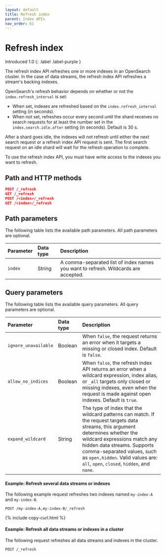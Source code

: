 ```yaml
---
layout: default
title: Refresh index
parent: Index APIs
nav_order: 61
---
```


# Refresh index 
Introduced 1.0
{: .label .label-purple }

The refresh index API refreshes one or more indexes in an OpenSearch cluster. In the case of data streams, the refresh index API refreshes a stream's backing indexes. 

OpenSearch's refresh behavior depends on whether or not the `index.refresh_interval` is set:

- When set, indexes are refreshed based on the `index.refresh_interval` setting (in seconds).
- When not set, refreshes occur every second until the shard receives no search requests for at least the number set in the `index.search.idle.after` setting (in seconds). Default is 30 s. 

After a shard goes idle, the indexes will not refresh until either the next search request or a refresh index API request is sent. The first search request on an idle shard will wait for the refresh operation to complete.

To use the refresh index API, you must have write access to the indexes you want to refresh.

## Path and HTTP methods

```json
POST /_refresh
GET /_refresh
POST /<index>/_refresh
GET /<index>/_refresh
```

## Path parameters

The following table lists the available path parameters. All path parameters are optional.

| Parameter | Data type | Description |
| :--- | :--- | :--- |
| `index` | String | A comma-separated list of index names you want to refresh. Wildcards are accepted.|

## Query parameters

The following table lists the available query parameters. All query parameters are optional.

| Parameter | Data type | Description |
| :--- | :--- | :--- |
| `ignore_unavailable` | Boolean | When `false`, the request returns an error when it targets a missing or closed index. Default is `false`.
| `allow_no_indices` | Boolean | When `false`, the refresh index API returns an error when a wildcard expression, index alias, or `_all` targets only closed or missing indexes, even when the request is made against open indexes. Default is `true`. |
| `expand_wildcard` | String | The type of index that the wildcard patterns can match. If the request targets data streams, this argument determines whether the wildcard expressions match any hidden data streams. Supports comma-separated values, such as `open,hidden`. Valid values are: `all`, `open`, `closed`, `hidden`, and `none`.



#### Example: Refresh several data streams or indexes

The following example request refreshes two indexes named `my-index-A` and `my-index-B`.


```
POST /my-index-A,my-index-B/_refresh
```
{% include copy-curl.html %}

#### Example: Refresh all data streams or indexes in a cluster

The following request refreshes all data streams and indexes in the cluster.

```
POST /_refresh
```

